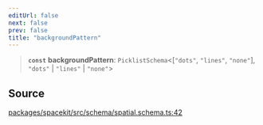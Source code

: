 ```yaml
---
editUrl: false
next: false
prev: false
title: "backgroundPattern"
---
```


> **`const`** **backgroundPattern**: `PicklistSchema`\<[`"dots"`, `"lines"`, `"none"`], `"dots"` \| `"lines"` \| `"none"`\>

## Source

[packages/spacekit/src/schema/spatial.schema.ts:42](https://github.com/nodenogg-in/alpha-p2p/blob/a4d5eff/packages/spacekit/src/schema/spatial.schema.ts#L42)
